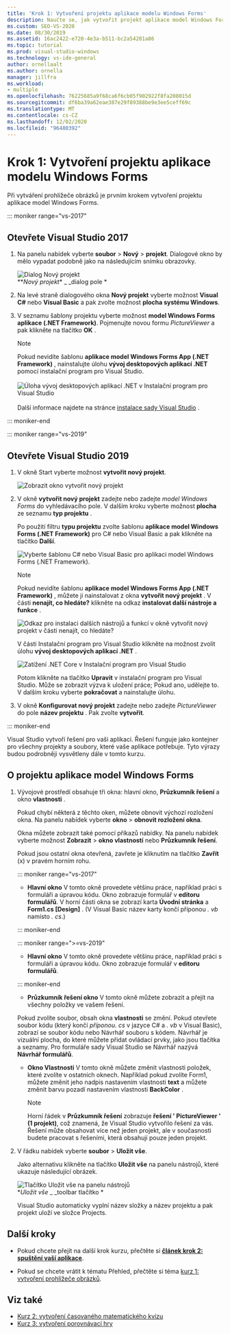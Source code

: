 ```yaml
---
title: 'Krok 1: Vytvoření projektu aplikace modelu Windows Forms'
description: Naučte se, jak vytvořit projekt aplikace model Windows Forms pro prohlížeč obrázků.
ms.custom: SEO-VS-2020
ms.date: 08/30/2019
ms.assetid: 16ac2422-e720-4e3a-b511-bc2a54201a86
ms.topic: tutorial
ms.prod: visual-studio-windows
ms.technology: vs-ide-general
author: ornellaalt
ms.author: ornella
manager: jillfra
ms.workload:
- multiple
ms.openlocfilehash: 76225685a9f68ca6f6cb05f902922f8fa208015d
ms.sourcegitcommit: df6ba39a62eae387e29f89388be9e3ee5ceff69c
ms.translationtype: MT
ms.contentlocale: cs-CZ
ms.lasthandoff: 12/02/2020
ms.locfileid: "96480392"
---
```

# <a name="step-1-create-a-windows-forms-app-project"></a>Krok 1: Vytvoření projektu aplikace modelu Windows Forms

Při vytváření prohlížeče obrázků je prvním krokem vytvoření projektu aplikace model Windows Forms.

::: moniker range="vs-2017"

## <a name="open-visual-studio-2017"></a>Otevřete Visual Studio 2017

1. Na panelu nabídek vyberte **soubor**  >  **Nový**  >  **projekt**. Dialogové okno by mělo vypadat podobně jako na následujícím snímku obrazovky.

     ![Dialog Nový projekt](../ide/media/newprojectdialogcallouts.png)<br/>**_Nový projekt_* _ _dialog pole *

2. Na levé straně dialogového okna **Nový projekt** vyberte možnost **Visual C#** nebo **Visual Basic** a pak zvolte možnost **plocha systému Windows**.

3. V seznamu šablony projektu vyberte možnost **model Windows Forms aplikace (.NET Framework)**. Pojmenujte novou formu *PictureViewer* a pak klikněte na tlačítko **OK** .

    >[!NOTE]
    >Pokud nevidíte šablonu **aplikace model Windows Forms App (.NET Framework)** , nainstalujte úlohu **vývoj desktopových aplikací .NET** pomocí instalační program pro Visual Studio.<br/><br/>![Úloha vývoj desktopových aplikací .NET v Instalační program pro Visual Studio](../ide/media/dot-net-desktop-dev-workload.png)<br/><br/> Další informace najdete na stránce [instalace sady Visual Studio](../install/install-visual-studio.md) .

::: moniker-end

::: moniker range="vs-2019"

## <a name="open-visual-studio-2019"></a>Otevřete Visual Studio 2019

1. V okně Start vyberte možnost **vytvořit nový projekt**.

   ![Zobrazit okno vytvořit nový projekt](../get-started/media/vs-2019/create-new-project-dark-theme.png)

1. V okně **vytvořit nový projekt** zadejte nebo zadejte *model Windows Forms* do vyhledávacího pole. V dalším kroku vyberte možnost **plocha** ze seznamu **typ projektu** .

   Po použití filtru **typu projektu** zvolte šablonu **aplikace model Windows Forms (.NET Framework)** pro C# nebo Visual Basic a pak klikněte na tlačítko **Další**.

   ![Vyberte šablonu C# nebo Visual Basic pro aplikaci model Windows Forms (.NET Framework).](./media/create-new-project-search-winforms-filtered.png)

   > [!NOTE]
   > Pokud nevidíte šablonu **aplikace model Windows Forms App (.NET Framework)** , můžete ji nainstalovat z okna **vytvořit nový projekt** . V části **nenajít, co hledáte?** klikněte na odkaz **instalovat další nástroje a funkce** .
   >
   > ![Odkaz pro instalaci dalších nástrojů a funkcí v okně vytvořit nový projekt v části nenajít, co hledáte?](../get-started/media/vs-2019/not-finding-what-looking-for.png)
   >
   > V části Instalační program pro Visual Studio klikněte na možnost zvolit úlohu **vývoj desktopových aplikací .NET** .
   >
   > ![Zatížení .NET Core v Instalační program pro Visual Studio](../ide/media/install-dot-net-desktop-env.png)
   >
   > Potom klikněte na tlačítko **Upravit** v instalační program pro Visual Studio. Může se zobrazit výzva k uložení práce; Pokud ano, udělejte to. V dalším kroku vyberte **pokračovat** a nainstalujte úlohu.

1. V okně **Konfigurovat nový projekt** zadejte nebo zadejte *PictureViewer* do pole **název projektu** . Pak zvolte **vytvořit**.

::: moniker-end

Visual Studio vytvoří řešení pro vaši aplikaci. Řešení funguje jako kontejner pro všechny projekty a soubory, které vaše aplikace potřebuje. Tyto výrazy budou podrobněji vysvětleny dále v tomto kurzu.

## <a name="about-the-windows-forms-app-project"></a>O projektu aplikace model Windows Forms

1. Vývojové prostředí obsahuje tři okna: hlavní okno, **Průzkumník řešení** a okno **vlastnosti** .

     Pokud chybí některá z těchto oken, můžete obnovit výchozí rozložení okna. Na panelu nabídek vyberte **okno**  >  **obnovit rozložení okna**.

     Okna můžete zobrazit také pomocí příkazů nabídky. Na panelu nabídek vyberte možnost **Zobrazit**  >  **okno vlastností** nebo **Průzkumník řešení**.

     Pokud jsou ostatní okna otevřená, zavřete je kliknutím na tlačítko **Zavřít** (x) v pravém horním rohu.

    ::: moniker range="vs-2017"

    * **Hlavní okno** V tomto okně provedete většinu práce, například práci s formuláři a úpravou kódu. Okno zobrazuje formulář v **editoru formulářů**. V horní části okna se zobrazí karta **Úvodní stránka** a **Form1.cs [Design]** . (V Visual Basic název karty končí příponou *. vb* namísto *. cs*.)

    ::: moniker-end

    ::: moniker range=">=vs-2019"

    * **Hlavní okno** V tomto okně provedete většinu práce, například práci s formuláři a úpravou kódu. Okno zobrazuje formulář v **editoru formulářů**.

    ::: moniker-end

    * **Průzkumník řešení okno** V tomto okně můžete zobrazit a přejít na všechny položky ve vašem řešení.

    Pokud zvolíte soubor, obsah okna **vlastnosti** se změní. Pokud otevřete soubor kódu (který končí *příponou. cs* v jazyce C# a *. vb* v Visual Basic), zobrazí se soubor kódu nebo Návrhář souboru s kódem. Návrhář je vizuální plocha, do které můžete přidat ovládací prvky, jako jsou tlačítka a seznamy. Pro formuláře sady Visual Studio se Návrhář nazývá **Návrhář formulářů**.

    * **Okno Vlastnosti** V tomto okně můžete změnit vlastnosti položek, které zvolíte v ostatních oknech. Například pokud zvolíte Form1, můžete změnit jeho nadpis nastavením vlastnosti **text** a můžete změnit barvu pozadí nastavením vlastnosti **BackColor** .

      > [!NOTE]
      > Horní řádek v **Průzkumník řešení** zobrazuje **řešení ' PictureViewer ' (1 projekt)**, což znamená, že Visual Studio vytvořilo řešení za vás. Řešení může obsahovat více než jeden projekt, ale v současnosti budete pracovat s řešeními, která obsahují pouze jeden projekt.

1. V řádku nabídek vyberte **soubor**  >  **Uložit vše**.

     Jako alternativu klikněte na tlačítko **Uložit vše** na panelu nástrojů, které ukazuje následující obrázek.

     ![Tlačítko Uložit vše na panelu nástrojů](../ide/media/express_iconsaveall.png)<br/>
     **_Uložit vše_* _ _toolbar tlačítko *

     Visual Studio automaticky vyplní název složky a název projektu a pak projekt uloží ve složce Projects.

## <a name="next-steps"></a>Další kroky

* Pokud chcete přejít na další krok kurzu, přečtěte si **[článek krok 2: spuštění vaší aplikace](../ide/step-2-run-your-program.md)**.

* Pokud se chcete vrátit k tématu Přehled, přečtěte si téma [kurz 1: vytvoření prohlížeče obrázků](../ide/tutorial-1-create-a-picture-viewer.md).

## <a name="see-also"></a>Viz také

* [Kurz 2: vytvoření časovaného matematického kvízu](tutorial-2-create-a-timed-math-quiz.md)
* [Kurz 3: vytvoření porovnávací hry](tutorial-3-create-a-matching-game.md)
